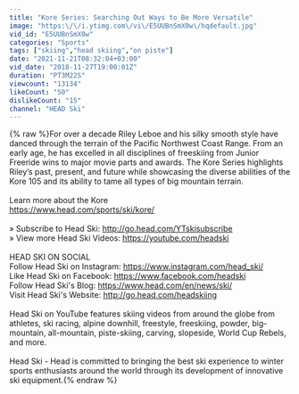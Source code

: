 ```yaml
---
title: "Kore Series: Searching Out Ways to Be More Versatile"
image: "https:\/\/i.ytimg.com\/vi\/E5UUBnSmX0w\/hqdefault.jpg"
vid_id: "E5UUBnSmX0w"
categories: "Sports"
tags: ["skiing","head skiing","on piste"]
date: "2021-11-21T08:32:04+03:00"
vid_date: "2018-11-27T19:00:01Z"
duration: "PT3M22S"
viewcount: "13134"
likeCount: "50"
dislikeCount: "15"
channel: "HEAD Ski"
---
```

{% raw %}For over a decade Riley Leboe and his silky smooth style have danced through the terrain of the Pacific Northwest Coast Range. From an early age, he has excelled in all disciplines of freeskiing from Junior Freeride wins to major movie parts and awards. The Kore Series highlights Riley’s past, present, and future while showcasing the diverse abilities of the Kore 105 and its ability to tame all types of big mountain terrain. <br /><br />Learn more about the Kore<br /><a rel="nofollow" target="blank" href="https://www.head.com/sports/ski/kore/">https://www.head.com/sports/ski/kore/</a><br /><br />» Subscribe to Head Ski: <a rel="nofollow" target="blank" href="http://go.head.com/YTskisubscribe">http://go.head.com/YTskisubscribe</a> <br />» View more Head Ski Videos: <a rel="nofollow" target="blank" href="https://youtube.com/headski">https://youtube.com/headski</a> <br /><br />HEAD SKI ON SOCIAL<br />Follow Head Ski on Instagram: <a rel="nofollow" target="blank" href="https://www.instagram.com/head_ski/">https://www.instagram.com/head_ski/</a> <br />Like Head Ski on Facebook: <a rel="nofollow" target="blank" href="https://www.facebook.com/headski">https://www.facebook.com/headski</a> <br />Follow Head Ski's Blog: <a rel="nofollow" target="blank" href="https://www.head.com/en/news/ski/">https://www.head.com/en/news/ski/</a> <br />Visit Head Ski's Website: <a rel="nofollow" target="blank" href="http://go.head.com/headskiing">http://go.head.com/headskiing</a> <br /><br />Head Ski on YouTube features skiing videos from around the globe from athletes, ski racing, alpine downhill, freestyle, freeskiing, powder, big-mountain, all-mountain, piste-skiing, carving, slopeside, World Cup Rebels, and more. <br /><br />Head Ski - Head is committed to bringing the best ski experience to winter sports enthusiasts around the world through its development of innovative ski equipment.{% endraw %}
